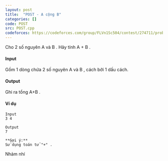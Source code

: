 ```yaml
---
layout: post
title:  "POST - A cộng B"
categories: []
code: POST
src: POST.cpp
codeforces: https://codeforces.com/group/FLVn1Sc504/contest/274711/problem/F
---
```




  



Cho 2 số nguyên A và B . Hãy tính A + B .

#### Input

Gồm 1 dòng chứa 2 số nguyên A và B , cách bởi 1 dấu cách.

#### Output

Ghi ra tổng A+B .

#### Ví dụ

```
Input
3 4

Output
7

**Gợi ý:**
Sử dụng toán tử "+" .

```

<!--more-->


Nhảm nhí 
